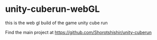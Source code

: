 # unity-cuberun-webGL

this is the web gl build of the game unity cube run 

Find the main project at 
https://github.com/Shorotshishir/unity-cuberun

